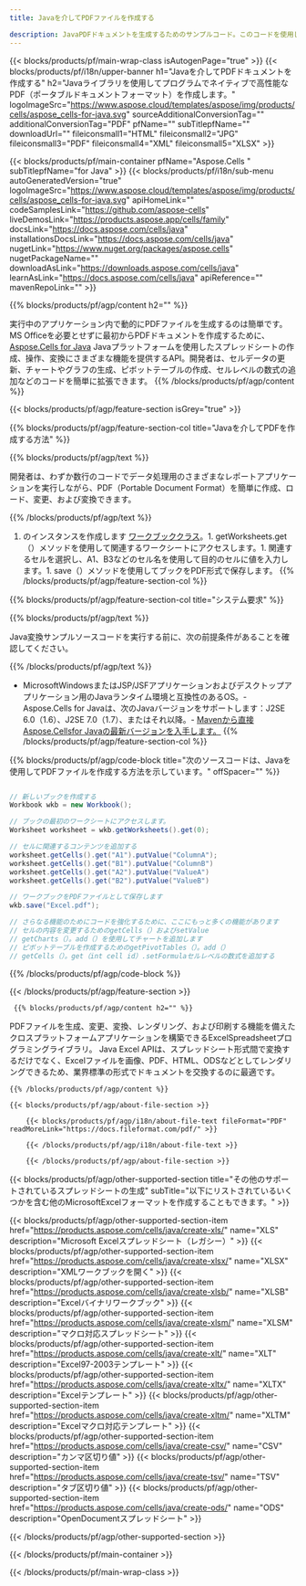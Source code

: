 ```yaml
---
title: Javaを介してPDFファイルを作成する 

description: JavaPDFドキュメントを生成するためのサンプルコード。このコードを使用して、JavaベースのデスクトップまたはWebアプリケーション内でPDFファイルを作成します。
---
```

{{< blocks/products/pf/main-wrap-class isAutogenPage="true" >}}
{{< blocks/products/pf/i18n/upper-banner h1="Javaを介してPDFドキュメントを作成する" h2="Javaライブラリを使用してプログラムでネイティブで高性能なPDF（ポータブルドキュメントフォーマット）を作成します。" logoImageSrc="https://www.aspose.cloud/templates/aspose/img/products/cells/aspose_cells-for-java.svg" sourceAdditionalConversionTag="" additionalConversionTag="PDF" pfName="" subTitlepfName="" downloadUrl="" fileiconsmall1="HTML" fileiconsmall2="JPG" fileiconsmall3="PDF" fileiconsmall4="XML" fileiconsmall5="XLSX" >}}

{{< blocks/products/pf/main-container pfName="Aspose.Cells " subTitlepfName="for Java" >}}
{{< blocks/products/pf/i18n/sub-menu autoGeneratedVersion="true" logoImageSrc="https://www.aspose.cloud/templates/aspose/img/products/cells/aspose_cells-for-java.svg" apiHomeLink="" codeSamplesLink="https://github.com/aspose-cells" liveDemosLink="https://products.aspose.app/cells/family" docsLink="https://docs.aspose.com/cells/java" installationsDocsLink="https://docs.aspose.com/cells/java" nugetLink="https://www.nuget.org/packages/aspose.cells" nugetPackageName="" downloadAsLink="https://downloads.aspose.com/cells/java" learnAsLink="https://docs.aspose.com/cells/java" apiReference="" mavenRepoLink="" >}}

{{% blocks/products/pf/agp/content h2="" %}}

 実行中のアプリケーション内で動的にPDFファイルを生成するのは簡単です。 MS Officeを必要とせずに最初からPDFドキュメントを作成するために、
 [Aspose.Cells for Java](https://products.aspose.com/cells/java) 
 Javaプラットフォームを使用したスプレッドシートの作成、操作、変換にさまざまな機能を提供するAPI。開発者は、セルデータの更新、チャートやグラフの生成、ピボットテーブルの作成、セルレベルの数式の追加などのコードを簡単に拡張できます。
{{% /blocks/products/pf/agp/content %}}

{{< blocks/products/pf/agp/feature-section isGrey="true" >}}

{{% blocks/products/pf/agp/feature-section-col title="Javaを介してPDFを作成する方法" %}}

{{% blocks/products/pf/agp/text %}}

 開発者は、わずか数行のコードでデータ処理用のさまざまなレポートアプリケーションを実行しながら、PDF（Portable Document Format）を簡単に作成、ロード、変更、および変換できます。

{{% /blocks/products/pf/agp/text %}}

1. のインスタンスを作成します [ワークブッククラス](https://reference.aspose.com/cells/java/com.aspose.cells/Workbook)。1. getWorksheets.get（）メソッドを使用して関連するワークシートにアクセスします。1. 関連するセルを選択し、A1、B3などのセル名を使用して目的のセルに値を入力します。1. save（）メソッドを使用してブックをPDF形式で保存します。
{{% /blocks/products/pf/agp/feature-section-col %}}

{{% blocks/products/pf/agp/feature-section-col title="システム要求" %}}

{{% blocks/products/pf/agp/text %}}

Java変換サンプルソースコードを実行する前に、次の前提条件があることを確認してください。  

{{% /blocks/products/pf/agp/text %}}

- MicrosoftWindowsまたはJSP/JSFアプリケーションおよびデスクトップアプリケーション用のJavaランタイム環境と互換性のあるOS。- Aspose.Cells for Javaは、次のJavaバージョンをサポートします：J2SE 6.0（1.6）、J2SE 7.0（1.7）、またはそれ以降。- [Mavenから直接Aspose.Cellsfor Javaの最新バージョンを入手します。](https://docs.aspose.com/cells/java/installation/) 
{{% /blocks/products/pf/agp/feature-section-col %}}

{{% blocks/products/pf/agp/code-block title="次のソースコードは、Javaを使用してPDFファイルを作成する方法を示しています。" offSpacer="" %}}

```cs

// 新しいブックを作成する
Workbook wkb = new Workbook();

// ブックの最初のワークシートにアクセスします。
Worksheet worksheet = wkb.getWorksheets().get(0);

// セルに関連するコンテンツを追加する
worksheet.getCells().get("A1").putValue("ColumnA");
worksheet.getCells().get("B1").putValue("ColumnB")
worksheet.getCells().get("A2").putValue("ValueA")
worksheet.getCells().get("B2").putValue("ValueB")

// ワークブックをPDFファイルとして保存します
wkb.save("Excel.pdf"); 

// さらなる機能のためにコードを強化するために、ここにもっと多くの機能があります
// セルの内容を変更するためのgetCells（）およびsetValue
// getCharts（）。add（）を使用してチャートを追加します
// ピボットテーブルを作成するためのgetPivotTables（）。add（）
// getCells（）。get（int cell id）.setFormulaセルレベルの数式を追加する


```

{{% /blocks/products/pf/agp/code-block %}}

{{< /blocks/products/pf/agp/feature-section >}}

<!-- aboutfile Starts -->

     
     {{% blocks/products/pf/agp/content h2="" %}}

 PDFファイルを生成、変更、変換、レンダリング、および印刷する機能を備えたクロスプラットフォームアプリケーションを構築できるExcelSpreadsheetプログラミングライブラリ。 Java Excel APIは、スプレッドシート形式間で変換するだけでなく、Excelファイルを画像、PDF、HTML、ODSなどとしてレンダリングできるため、業界標準の形式でドキュメントを交換するのに最適です。



    {{% /blocks/products/pf/agp/content %}}

    {{< blocks/products/pf/agp/about-file-section >}}

        {{< blocks/products/pf/agp/i18n/about-file-text fileFormat="PDF" readMoreLink="https://docs.fileformat.com/pdf/" >}}

        {{< /blocks/products/pf/agp/i18n/about-file-text >}}

        {{< /blocks/products/pf/agp/about-file-section >}}

          

<!-- aboutfile Ends -->

{{< blocks/products/pf/agp/other-supported-section title="その他のサポートされているスプレッドシートの生成" subTitle="以下にリストされているいくつかを含む他のMicrosoftExcelフォーマットを作成することもできます。" >}}

{{< blocks/products/pf/agp/other-supported-section-item href="https://products.aspose.com/cells/java/create-xls/" name="XLS" description="Microsoft Excelスプレッドシート（レガシー）" >}} 
{{< blocks/products/pf/agp/other-supported-section-item href="https://products.aspose.com/cells/java/create-xlsx/" name="XLSX" description="XMLワークブックを開く" >}} 
{{< blocks/products/pf/agp/other-supported-section-item href="https://products.aspose.com/cells/java/create-xlsb/" name="XLSB" description="Excelバイナリワークブック" >}} 
{{< blocks/products/pf/agp/other-supported-section-item href="https://products.aspose.com/cells/java/create-xlsm/" name="XLSM" description="マクロ対応スプレッドシート" >}} 
{{< blocks/products/pf/agp/other-supported-section-item href="https://products.aspose.com/cells/java/create-xlt/" name="XLT" description="Excel97-2003テンプレート" >}} 
{{< blocks/products/pf/agp/other-supported-section-item href="https://products.aspose.com/cells/java/create-xltx/" name="XLTX" description="Excelテンプレート" >}} 
{{< blocks/products/pf/agp/other-supported-section-item href="https://products.aspose.com/cells/java/create-xltm/" name="XLTM" description="Excelマクロ対応テンプレート" >}} 
{{< blocks/products/pf/agp/other-supported-section-item href="https://products.aspose.com/cells/java/create-csv/" name="CSV" description="カンマ区切り値" >}} 
{{< blocks/products/pf/agp/other-supported-section-item href="https://products.aspose.com/cells/java/create-tsv/" name="TSV" description="タブ区切り値" >}} 
{{< blocks/products/pf/agp/other-supported-section-item href="https://products.aspose.com/cells/java/create-ods/" name="ODS" description="OpenDocumentスプレッドシート" >}} 

{{< /blocks/products/pf/agp/other-supported-section >}}

{{< /blocks/products/pf/main-container >}}
    
{{< /blocks/products/pf/main-wrap-class >}}
